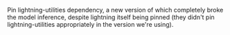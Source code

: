 Pin lightning-utilities dependency, a new version of which completely broke the model inference, despite lightning itself being pinned (they didn't pin lightning-utilities appropriately in the version we're using).

